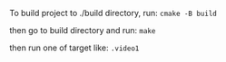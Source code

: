 To build project to ./build directory, run:
```cmake -B build```

then go to build directory and run:
```make```

then run one of target like:
```.video1```